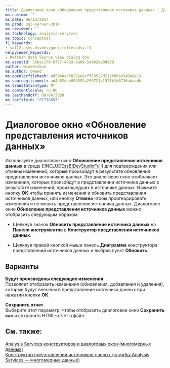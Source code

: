 ```yaml
---
title: Диалоговое окно «Обновление представления источника данных» | Документация Майкрософт
ms.custom: ''
ms.date: 06/13/2017
ms.prod: sql-server-2014
ms.reviewer: ''
ms.technology: analysis-services
ms.topic: conceptual
f1_keywords:
- sql12.asvs.dsvdesigner.refreshdsv.f1
helpviewer_keywords:
- Refresh Data Source View dialog box
ms.assetid: 56bac170-6777-472a-8a09-549b2ee0d909
author: minewiskan
ms.author: owend
ms.openlocfilehash: 4d5940acf827ee8cff73527d211f6bb8249a6e19
ms.sourcegitcommit: ad4d92dce894592a259721a1571b1d8736abacdb
ms.translationtype: MT
ms.contentlocale: ru-RU
ms.lasthandoff: 08/04/2020
ms.locfileid: "87738897"
---
```

# <a name="refresh-data-source-view-dialog-box"></a>Диалоговое окно «Обновление представления источников данных»
  Используйте диалоговое окно **Обновление представления источников данных** в среде [!INCLUDE[ssBIDevStudioFull](../includes/ssbidevstudiofull-md.md)] для подтверждения или отмены изменений, которые произойдут в результате обновления представления источников данных. Это диалоговое окно отображает изменения, которые произойдут в представлении источника данных в результате изменений, произошедших в источнике данных. Нажмите кнопку **ОК** чтобы принять изменения и обновить представления источников данных, или кнопку **Отмена** чтобы проигнорировать изменения и не менять представление источника данных. Диалоговое окно **Обновление представления источников данных** можно отобразить следующим образом:  
  
-   Щелкнув значок **Обновить представление источника данных** на **Панели инструментов** в **Конструктор представления источников данных**.  
  
-   Щелкнув правой кнопкой мыши панель **Диаграмма** конструктора представлений источников данных и выбрав пункт **Обновить**.  
  
## <a name="options"></a>Варианты  
 **Будут произведены следующие изменения**  
 Позволяет отобразить изменения (обновления, добавления и удаления), которые будут внесены в представление источника данных при нажатии кнопки **ОК**.  
  
 **Сохранить отчет**  
 Выберите этот параметр, чтобы отобразить диалоговое окно **Сохранить как** и сохранить HTML-отчет в файл.  
  
## <a name="see-also"></a>См. также:  
 [Analysis Services конструкторов и диалоговых окон &#40;многомерных данных&#41;](analysis-services-designers-and-dialog-boxes-multidimensional-data.md)   
 [Конструктор представлений источников данных (службы Analysis Services — многомерные данные)](data-source-view-designer-analysis-services-multidimensional-data.md)  
  
  
